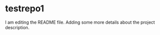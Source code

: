 # testrepo1
I am editing the README file. Adding some more details about the project description.


